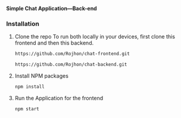 #### Simple Chat Application—Back-end

### Installation
1. Clone the repo To run both locally in your devices, first clone this frontend and then this backend. 
   ```sh
   https://github.com/Rojhon/chat-frontend.git
   ```
   ```sh
   https://github.com/Rojhon/chat-backend.git
   
2. Install NPM packages
   ```sh
   npm install
   ```
3. Run the Application for the frontend
   ```js
   npm start 
   ```

